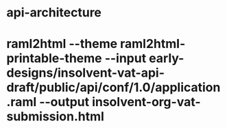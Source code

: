 
# api-architecture


# raml2html --theme raml2html-printable-theme --input early-designs/insolvent-vat-api-draft/public/api/conf/1.0/application.raml --output insolvent-org-vat-submission.html